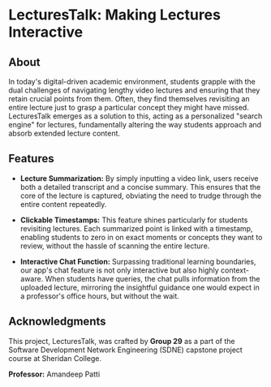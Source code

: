 # LecturesTalk: Making Lectures Interactive

## About
In today's digital-driven academic environment, students grapple with the dual challenges of navigating lengthy video lectures and ensuring that they retain crucial points from them. Often, they find themselves revisiting an entire lecture just to grasp a particular concept they might have missed. LecturesTalk emerges as a solution to this, acting as a personalized "search engine" for lectures, fundamentally altering the way students approach and absorb extended lecture content.

## Features

- **Lecture Summarization:** By simply inputting a video link, users receive both a detailed transcript and a concise summary. This ensures that the core of the lecture is captured, obviating the need to trudge through the entire content repeatedly.
  
- **Clickable Timestamps:** This feature shines particularly for students revisiting lectures. Each summarized point is linked with a timestamp, enabling students to zero in on exact moments or concepts they want to review, without the hassle of scanning the entire lecture.
  
- **Interactive Chat Function:** Surpassing traditional learning boundaries, our app's chat feature is not only interactive but also highly context-aware. When students have queries, the chat pulls information from the uploaded lecture, mirroring the insightful guidance one would expect in a professor's office hours, but without the wait.

## Acknowledgments

This project, LecturesTalk, was crafted by **Group 29** as a part of the Software Development Network Engineering (SDNE) capstone project course at Sheridan College.

**Professor:** 
Amandeep Patti


